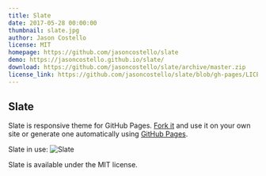 ```yaml
---
title: Slate
date: 2017-05-28 00:00:00
thumbnail: slate.jpg
author: Jason Costello
license: MIT
homepage: https://github.com/jasoncostello/slate
demo: https://jasoncostello.github.io/slate/
download: https://github.com/jasoncostello/slate/archive/master.zip
license_link: https://github.com/jasoncostello/slate/blob/gh-pages/LICENSE
---
```

Slate
-------
Slate is responsive theme for GitHub Pages. [Fork it](https://github.com/jsncostello/slate/fork_select) and use it on your own site or generate one automatically using [GitHub Pages](http://pages.github.com).

Slate in use:
![Slate](https://cloud.githubusercontent.com/assets/416727/17308540/72c4b6ce-57ef-11e6-9f68-12f6327edfde.png?raw=true)

Slate is available under the MIT license.
